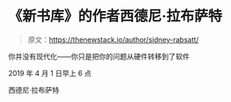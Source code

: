 # 《新书库》的作者西德尼·拉布萨特

> 原文：<https://thenewstack.io/author/sidney-rabsatt/>

你并没有现代化——你只是把你的问题从硬件转移到了软件

2019 年 4 月 1 日早上 6 点

西德尼·拉布萨特